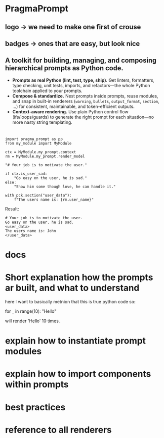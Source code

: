 # PragmaPrompt

## logo -> we need to make one first of crouse

## badges -> ones that are easy, but look nice

## A toolkit for building, managing, and composing hierarchical prompts as Python code.

* **Prompts as real Python (lint, test, type, ship).**
  Get linters, formatters, type checking, unit tests, imports, and refactors—the whole Python toolchain applied to your prompts.
* **Compose & standardize.**
  Nest prompts inside prompts, reuse modules, and snap in built-in renderers (`warning`, `bullets`, `output_format`, `section`, …) for consistent, maintainable, and token-efficient outputs.
* **Context-aware rendering.**
  Use plain Python control flow (ifs/loops/guards) to generate the right prompt for each situation—no more nasty string templating.

#

```
import pragma_prompt as pp
from my_module import MyModule

ctx = MyModule.my_prompt.context
rm = MyModule.my_prompt.render_model

"# Your job is to motivate the user."

if ctx.is_user_sad:
    "Go easy on the user, he is sad."
else:
    "Show him some though love, he can handle it."

with pck.section("user_data"):
    f"The users name is: {rm.user_name}"
```

Result:
```
# Your job is to motivate the user.
Go easy on the user, he is sad.
<user_data>
The users name is: John
</user_data>
```


# docs

# Short explanation how the prompts ar built, and what to understand

here I want to basically metnion that this is true python code so:

for _ in range(10):
    "Hello"

will render 'Hello' 10 times.

# explain how to instantiate prompt modules

# explain how to import components within prompts

# best practices

# reference to all renderers

